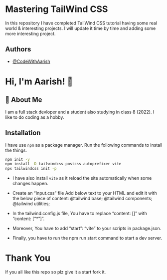 # Mastering TailWind CSS
In this repository I have completed TailWind CSS tutorial having some real world & interesting projects. I will update it time by time and adding some more interesting project.
## Authors

- [@CodeWithAarish](https://www.github.com/codewithaarish)


# Hi, I'm Aarish! 👋

## 🚀 About Me
I am a full stack devloper and a student also studying in class 8 (2022). I like to do coding as a hobby.
## Installation

I have use ```npm``` as a package manager.
Run the following commands to install the things.

```bash
npm init -y
npm install -D tailwindcss postcss autoprefixer vite
npx tailwindcss init -p
```
* I have also install ```vite``` as it reload the site automatically when some changes happen.
* Create an “Input.css” file
Add below text to your HTML and edit it with the below piece of content:
@tailwind base;
@tailwind components;
@tailwind utilities; 

* In the tailwind.config.js file, You have to replace “content: []” with “content: [“*”]”.
* Moreover, You have to add “start”: “vite” to your scripts in package.json.
* Finally, you have to run the npm run start command to start a dev server.

# Thank You
If you all like this repo so plz give it a start fork it. 
